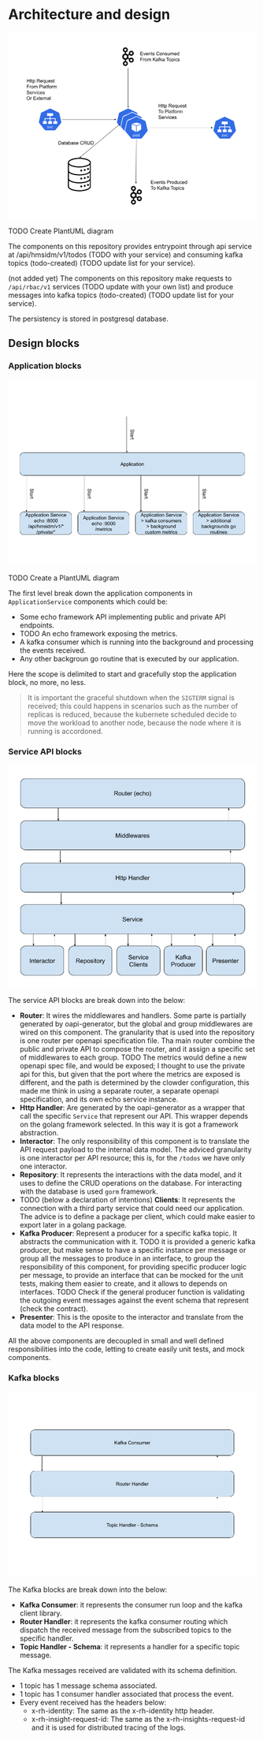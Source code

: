# Architecture and design

![Architecture diagram](architecture.png)

TODO Create PlantUML diagram

The components on this repository provides entrypoint through
api service at /api/hmsidm/v1/todos (TODO with your service) and
consuming kafka topics (todo-created) (TODO update list for your service).

(not added yet) The components on this repository make requests to `/api/rbac/v1`
services (TODO update with your own list) and produce messages into
kafka topics (todo-created) (TODO update list for your service).

The persistency is stored in postgresql database.

## Design blocks

### Application blocks

![Application blocks](application_parts.png)

TODO Create a PlantUML diagram

The first level break down the application components in
`ApplicationService` components which could be:

- Some echo framework API implementing public and private API
  endpoints.
- TODO An echo framework exposing the metrics.
- A kafka consumer which is running into the background and
  processing the events received.
- Any other backgroun go routine that is executed by our
  application.

Here the scope is delimited to start and gracefully stop
the application block, no more, no less.

> It is important the graceful shutdown when the
> `SIGTERM` signal is received; this could happens
> in scenarios such as the number of replicas is reduced,
> because the kubernete scheduled decide to move the workload
> to another node, because the node where it is running
> is accordoned.

### Service API blocks

![REST API blocks](api_parts.png)

The service API blocks are break down into the below:

- **Router**: It wires the middlewares and handlers. Some parte is
  partially generated by oapi-generator, but the global and group
  middlewares are wired on this component. The granularity that is
  used into the repository is one router per openapi specification
  file. Tha main router combine the public and private API to
  compose the router, and it assign a specific set of middlewares
  to each group. TODO The metrics would define a new openapi spec
  file, and would be exposed; I thought to use the private api
  for this, but given that the port where the metrics are exposed
  is different, and the path is determined by the clowder
  configuration, this made me think in using a separate router,
  a separate openapi specification, and its own echo service
  instance.
- **Http Handler**: Are generated by the oapi-generator as a wrapper
  that call the specific `Service` that represent our API. This
  wrapper depends on the golang framework selected. In this way
  it is got a framework abstraction.
- **Interactor**: The only responsibility of this component is to
  translate the API request payload to the internal data model.
  The adviced granularity is one interactor per API resource; this
  is, for the `/todos` we have only one interactor.
- **Repository**: It represents the interactions with the data
  model, and it uses to define the CRUD operations on the
  database. For interacting with the database is used `gorm`
  framework.
- TODO (below a declaration of intentions) **Clients**: It represents
  the connection with a third party service that could need our
  application. The advice is to define a package per client, which
  could make easier to export later in a golang package.
- **Kafka Producer**: Represent a producer for a specific kafka
  topic. It abstracts the communication with it.
  TODO it is provided a generic kafka producer, but make sense
  to have a specific instance per message or group all the
  messages to produce in an interface, to group the responsibility
  of this component, for providing specific producer logic per
  message, to provide an interface that can be mocked
  for the unit tests, making them easier to create, and it allows
  to depends on interfaces. TODO Check if the general producer
  function is validating the outgoing event messages against the
  event schema that represent (check the contract).
- **Presenter**: This is the oposite to the interactor and translate
  from the data model to the API response.

All the above components are decoupled in small and well defined
responsibilities into the code, letting to create easily unit
tests, and mock components.

### Kafka blocks

![Kafka blocks](kafka_parts.png)

The Kafka blocks are break down into the below:

- **Kafka Consumer**: it represents the consumer run loop
  and the kafka client library.
- **Router Handler**: it represents the kafka consumer routing
  which dispatch the received message from the subscribed
  topics to the specific handler.
- **Topic Handler - Schema**: it represents a handler for a
  specific topic message.

The Kafka messages received are validated with its schema definition.

- 1 topic has 1 message schema associated.
- 1 topic has 1 consumer handler associated that process the event.
- Every event received has the headers below:
  - x-rh-identity: The same as the x-rh-identity http header.
  - x-rh-insight-request-id: The same as the x-rh-insights-request-id
    and it is used for distributed tracing of the logs.
